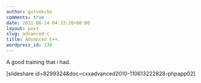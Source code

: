 ```yaml
---
author: gvivekcbe
comments: true
date: 2011-06-14 04:33:28+00:00
layout: post
slug: advanced-c
title: Advanced C++.
wordpress_id: 138
---
```


A good training that i had.

[slideshare id=8299324&doc=cxxadvanced2010-110613222828-phpapp02]
